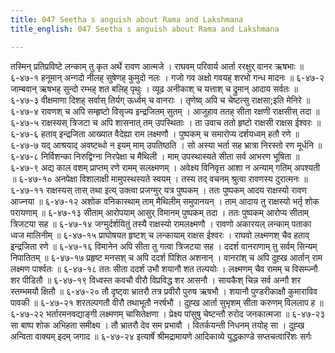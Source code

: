 ```yaml
---
title: 047 Seetha s anguish about Rama and Lakshmana
title_english: 047 Seetha s anguish about Rama and Lakshmana

---
```

<div class="audioEmbed"  caption="श्रीराम-हरिसीताराममूर्ति-घनपाठिभ्यां वचनम्" src="https://archive.org/download/Ramayana-recitation-Sriram-harisItArAmamUrti-Ghanapaati-v2/Kanda_6/Kanda_6_YK-047-Seetha_s_anguish_about_Rama_and_Lakshmana_0.mp3"></div>
तस्मिन् प्रतिप्रविष्टे लन्काम् तु कृत अर्थे रावण आत्मजे ।  
राघवम् परिवार्य आर्ता ररक्षुर् वानर ऋषभाः ॥ ६-४७-१  
हनूमान् अन्गदो नीलह् सुषेणह् कुमुदो नलः ।  
गजो गव अक्षो गवयह् शरभो गन्ध मादनः ॥ ६-४७-२  
जाम्बवान् ऋषभह् सुन्दो रम्भह् शत बलिह् पृथुः ।  
व्यूढ अनीकाश् च यत्ताश् च द्रुमान् आदाय सर्वतः ॥ ६-४७-३  
वीक्षमाणा दिशह् सर्वास् तिर्यग् ऊर्ध्वम् च वानराः ।  
तृणेष्व् अपि च चेष्टत्सु राक्षसा;इति मेनिरे ॥ ६-४७-४  
रावणश् च अपि सम्हृष्टो विसृज्य इन्द्रजितम् सुतम् ।  
आजुहाव ततह् सीता रक्षणी राक्षसीस् तदा ॥ ६-४७-५  
राक्षस्यस् त्रिजटा च अपि शासनात् तम् उपस्थिताः ।  
ता उवाच ततो हृष्टो राक्षसी राक्षस ईश्वरः ॥ ६-४७-६  
हताव् इन्द्रजिता आख्यात वैदेह्या राम लक्ष्मणौ ।  
पुष्पकम् च समारोप्य दर्शयध्वम् हतौ रणे ॥ ६-४७-७  
यद् आश्रयाद् अवष्टब्धो न इयम् माम् उपतिष्ठति ।  
सो अस्या भर्ता सह भ्रात्रा निरस्तो रण मूर्धनि ॥ ६-४७-८  
निर्विशन्का निरुद्विग्ना निरपेक्षा च मैथिली ।  
माम् उपस्थास्यते सीता सर्व आभरण भूषिता ॥ ६-४७-९  
अद्य काल वशम् प्राप्तम् रणे रामम् सलक्ष्मणम् ।  
अवेक्ष्य विनिवृत्त आशा न अन्याम् गतिम् अपश्यती ॥ ६-४७-१०  
अनपेक्षा विशालाक्षी मामुपस्थस्यते स्वयम् ।  
तस्य तद् वचनम् श्रुत्वा रावणस्य दुरात्मनः ॥ ६-४७-११  
राक्षस्यस् तास् तथा इत्य् उक्त्वा प्रजग्मुर् यत्र पुष्पकम् ।  
ततः पुष्पकम् आदय राक्षस्यो रावण आज्नया ॥ ६-४७-१२  
अशोक वनिकास्थाम् ताम् मैथिलीम् समुपानयन् ।  
ताम् आदाय तु राक्षस्यो भर्तृ शोक परायणाम् ॥ ६-४७-१३  
सीताम् आरोपयाम् आसुर् विमानम् पुष्पकम् तदा ।  
ततः पुष्पकम् आरोप्य सीताम् त्रिजटया सह ॥ ६-४७-१४  
जग्मुर्दर्शयितुं तस्यै राक्षस्यो रामलक्ष्मणौ ।  
रावणो अकारयल् लन्काम् पताका ध्वज मालिनीम् ॥ ६-४७-१५  
प्राघोषयत हृष्टश् च लन्कायाम् राक्षस ईश्वरः ।  
राघवो लक्ष्मणश् चैव हताव् इन्द्रजिता रणे ॥ ६-४७-१६  
विमानेन अपि सीता तु गत्वा त्रिजटया सह ।  
ददर्श वानराणाम् तु सर्वम् सिन्यम् निपातितम् ॥ ६-४७-१७  
प्रहृष्ट मनसश् च अपि ददर्श पिशित अशनान् ।  
वानरांश् च अपि दुह्ख आर्तान् राम लक्ष्मण पार्श्वतः ॥ ६-४७-१८  
ततः सीता ददर्श उभौ शयानौ शत तल्पयोः ।  
लक्ष्मणम् चैव रामम् च विसम्ज्नौ शर पीडितौ ॥ ६-४७-१९  
विध्वस्त कवचौ वीरौ विप्रविद्ध शर आसनौ ।  
सायकैश् चिन्न सर्व अन्गौ शर स्तम्भमयौ क्षितौ ॥ ६-४७-२०  
तौ दृष्ट्वा भ्रातरौ तत्र प्रवीरौ पुरुष ऋषभौ ।  
शयानौ पुण्डरीकाक्षौ कुमाराविव पावकी ॥ ६-४७-२१  
शरतल्पगतौ वीरौ तथाभूतौ नरर्षभौ ।  
दुह्ख आर्ता सुभृशम् सीता करुणम् विललाप ह ॥ ६-४७-२२  
भर्तारमनवद्याङ्गी लक्ष्मणम् चासितेक्षणा ।  
प्रेक्ष्य पांसुषु चेष्टन्तौ रुरोद जनकात्मजा ॥ ६-४७-२३  
सा बाष्प शोक अभिहता समीक्ष्य ।  
तौ भ्रातरौ देव सम प्रभावौ ।  
वितर्कयन्ती निधनम् तयोह् सा ।  
दुह्ख अन्विता वाक्यम् इदम् जगाद ॥ ६-४७-२४  
इत्यार्षे श्रीमद्रामायणे आदिकाव्ये युद्धकाण्डे सप्तचत्वारिंशः सर्गः